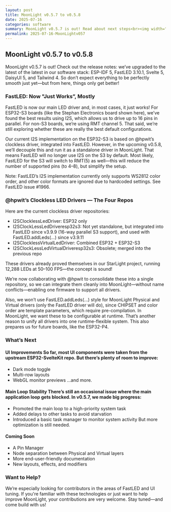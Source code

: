 ```yaml
---
layout: post
title: MoonLight v0.5.7 to v0.5.8
date: 2025-07-16
categories: software
summary: MoonLight v0.5.7 is out! Read about next steps<br><img width="100" src="https://github.com/user-attachments/assets/89404065-53fc-46b0-9309-bcadba45026b">
permalink: 2025-07-16-MoonLightv057
---
```


## MoonLight v0.5.7 to v0.5.8

MoonLight v0.5.7 is out! Check out the release notes: we’ve upgraded to the latest of the latest in our software stack: ESP-IDF 5, FastLED 3.10.1, Svelte 5, DaisyUI 5, and Tailwind 4. So don’t expect everything to be perfectly smooth just yet—but from here, things only get better!

### FastLED: Now "Just Works”, Mostly

FastLED is now our main LED driver and, in most cases, it just works! For ESP32-S3 boards (like the Stephan Electronics board shown here), we’ve found the best results using I2S, which allows us to drive up to 16 pins in parallel. For non-S3 boards, we’re using RMT channel 5. That said, we’re still exploring whether these are really the best default configurations.

Our current I2S implementation on the ESP32-S3 is based on @hpwit’s clockless driver, integrated into FastLED. However, in the upcoming v0.5.8, we’ll decouple this and run it as a standalone driver in MoonLight. That means FastLED will no longer use I2S on the S3 by default. Most likely, FastLED for the S3 will switch to RMT(5) as well—this will reduce the number of supported pins (to 4–8), but simplify the setup.

Note: FastLED’s I2S implementation currently only supports WS2812 color order, and other color formats are ignored due to hardcoded settings. See FastLED issue #1966.

### @hpwit’s Clockless LED Drivers — The Four Repos

Here are the current clockless driver repositories:

* I2SClocklessLedDriver: ESP32 only
* I2SClockLessLedDriveresp32s3: Not yet standalone, but integrated into FastLED since v3.9.9 (16-way parallel S3 support), and used with FastLED.addLeds(...) since v3.9.11
* I2SClocklessVirtualLedDriver: Combined ESP32 + ESP32-S3
* I2SClockLessLedVirtualDriveresp32s3: Obsolete; merged into the previous repo

These drivers already proved themselves in our StarLight project, running 12,288 LEDs at 50–100 FPS—the concept is sound!

We’re now collaborating with @hpwit to consolidate these into a single repository, so we can integrate them cleanly into MoonLight—without name conflicts—enabling one firmware to support all drivers.

Also, we won’t use FastLED.addLeds(...) style for MoonLight Physical and Virtual drivers (only the FastLED driver will do), since CHIPSET and color order are template parameters, which require pre-compilation. In MoonLight, we want these to be configurable at runtime. That’s another reason to unify all drivers into one runtime-flexible system. This also prepares us for future boards, like the ESP32-P4.

### What’s Next

#### UI Improvements So far, most UI components were taken from the upstream ESP32-SvelteKit repo. But there’s plenty of room to improve:

* Dark mode toggle
* Multi-row layouts
* WebGL monitor previews …and more.

#### Main Loop Stability There’s still an occasional issue where the main application loop gets blocked. In v0.5.7, we made big progress:

* Promoted the main loop to a high-priority system task
* Added delays to other tasks to avoid starvation
* Introduced a basic task manager to monitor system activity But more optimization is still needed.

#### Coming Soon

* A Pin Manager
* Node separation between Physical and Virtual layers
* More end-user-friendly documentation
* New layouts, effects, and modifiers

### Want to Help?

We’re especially looking for contributors in the areas of FastLED and UI tuning. If you're familiar with these technologies or just want to help improve MoonLight, your contributions are very welcome.
Stay tuned—and come build with us!
